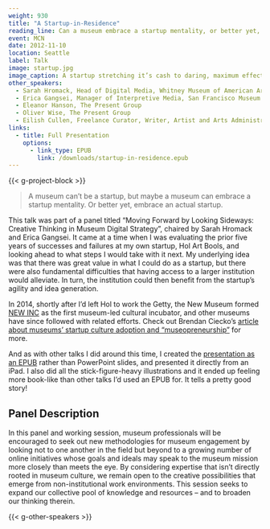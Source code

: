 ```yaml
---
weight: 930
title: "A Startup-in-Residence"
reading_line: Can a museum embrace a startup mentality, or better yet, embrace an actual startup?
event: MCN
date: 2012-11-10
location: Seattle
label: Talk
image: startup.jpg
image_caption: A startup stretching it’s cash to daring, maximum effect.
other_speakers:
  - Sarah Hromack, Head of Digital Media, Whitney Museum of American Art
  - Erica Gangsei, Manager of Interpretive Media, San Francisco Museum of Modern Art 
  - Eleanor Hanson, The Present Group
  - Oliver Wise, The Present Group
  - Eilish Cullen, Freelance Curator, Writer, Artist and Arts Administrator
links:
  - title: Full Presentation
    options:
      - link_type: EPUB
        link: /downloads/startup-in-residence.epub
---
```


{{< g-project-block >}}

> A museum can’t be a startup, but maybe a museum can embrace a startup mentality. Or better yet, embrace an actual startup.

This talk was part of a panel titled “Moving Forward by Looking Sideways: Creative Thinking in Museum Digital Strategy”, chaired by Sarah Hromack and Erica Gangsei. It came at a time when I was evaluating the prior five years of successes and failures at my own startup, Hol Art Bools, and looking ahead to what steps I would take with it next. My underlying idea was that there was great value in what I could do as a startup, but there were also fundamental difficulties that having access to a larger institution would alleviate. In turn, the institution could then benefit from the startup’s agility and idea generation.

In 2014, shortly after I’d left Hol to work the Getty, the New Museum formed [NEW INC](https://newinc.org) as the first museum-led cultural incubator, and other museums have since followed with related efforts. Check out Brendan Ciecko’s [article about museums’ startup culture adoption and “museopreneurship”](https://www.aam-us.org/2019/05/03/museopreneur-how-museums-are-leaping-into-new-business-models-with-entrepreneurial-spirit/) for more.

And as with other talks I did around this time, I created the [presentation as an EPUB](/downloads/startup-in-residence.epub) rather than PowerPoint slides, and presented it directly from an iPad. I also did all the stick-figure-heavy illustrations and it ended up feeling more book-like than other talks I’d used an EPUB for. It tells a pretty good story!

## Panel Description

In this panel and working session, museum  professionals will be encouraged to seek out new methodologies for museum engagement by looking not to one another in the field but beyond to a growing number of online initiatives whose goals and ideals may speak to the museum mission more closely than meets the eye. By considering expertise that isn’t directly rooted in museum culture, we remain open to the creative possibilities that emerge from non-institutional work environments. This session seeks to expand our collective pool of knowledge and resources – and to broaden our thinking therein.

{{< g-other-speakers >}}